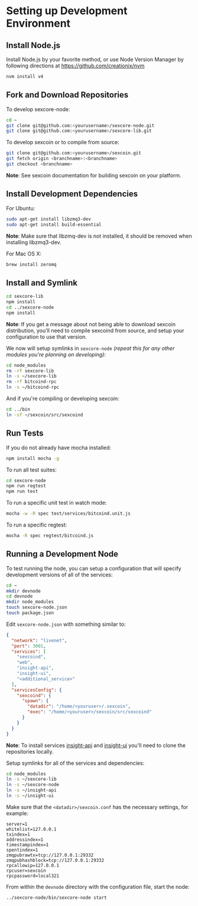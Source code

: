 # Setting up Development Environment

## Install Node.js

Install Node.js by your favorite method, or use Node Version Manager by following directions at https://github.com/creationix/nvm

```bash
nvm install v4
```

## Fork and Download Repositories

To develop sexcore-node:

```bash
cd ~
git clone git@github.com:<yourusername>/sexcore-node.git
git clone git@github.com:<yourusername>/sexcore-lib.git
```

To develop sexcoin or to compile from source:

```bash
git clone git@github.com:<yourusername>/sexcoin.git
git fetch origin <branchname>:<branchname>
git checkout <branchname>
```
**Note**: See sexcoin documentation for building sexcoin on your platform.


## Install Development Dependencies

For Ubuntu:
```bash
sudo apt-get install libzmq3-dev
sudo apt-get install build-essential
```
**Note**: Make sure that libzmq-dev is not installed, it should be removed when installing libzmq3-dev.


For Mac OS X:
```bash
brew install zeromq
```

## Install and Symlink

```bash
cd sexcore-lib
npm install
cd ../sexcore-node
npm install
```
**Note**: If you get a message about not being able to download sexcoin distribution, you'll need to compile sexcoind from source, and setup your configuration to use that version.


We now will setup symlinks in `sexcore-node` *(repeat this for any other modules you're planning on developing)*:
```bash
cd node_modules
rm -rf sexcore-lib
ln -s ~/sexcore-lib
rm -rf bitcoind-rpc
ln -s ~/bitcoind-rpc
```

And if you're compiling or developing sexcoin:
```bash
cd ../bin
ln -sf ~/sexcoin/src/sexcoind
```

## Run Tests

If you do not already have mocha installed:
```bash
npm install mocha -g
```

To run all test suites:
```bash
cd sexcore-node
npm run regtest
npm run test
```

To run a specific unit test in watch mode:
```bash
mocha -w -R spec test/services/bitcoind.unit.js
```

To run a specific regtest:
```bash
mocha -R spec regtest/bitcoind.js
```

## Running a Development Node

To test running the node, you can setup a configuration that will specify development versions of all of the services:

```bash
cd ~
mkdir devnode
cd devnode
mkdir node_modules
touch sexcore-node.json
touch package.json
```

Edit `sexcore-node.json` with something similar to:
```json
{
  "network": "livenet",
  "port": 3001,
  "services": [
    "sexcoind",
    "web",
    "insight-api",
    "insight-ui",
    "<additional_service>"
  ],
  "servicesConfig": {
    "sexcoind": {
      "spawn": {
        "datadir": "/home/<youruser>/.sexcoin",
        "exec": "/home/<youruser>/sexcoin/src/sexcoind"
      }
    }
  }
}
```

**Note**: To install services [insight-api](https://github.com/bitpay/insight-api) and [insight-ui](https://github.com/bitpay/insight-ui) you'll need to clone the repositories locally.

Setup symlinks for all of the services and dependencies:

```bash
cd node_modules
ln -s ~/sexcore-lib
ln -s ~/sexcore-node
ln -s ~/insight-api
ln -s ~/insight-ui
```

Make sure that the `<datadir>/sexcoin.conf` has the necessary settings, for example:
```
server=1
whitelist=127.0.0.1
txindex=1
addressindex=1
timestampindex=1
spentindex=1
zmqpubrawtx=tcp://127.0.0.1:29332
zmqpubhashblock=tcp://127.0.0.1:29332
rpcallowip=127.0.0.1
rpcuser=sexcoin
rpcpassword=local321
```

From within the `devnode` directory with the configuration file, start the node:
```bash
../sexcore-node/bin/sexcore-node start
```
